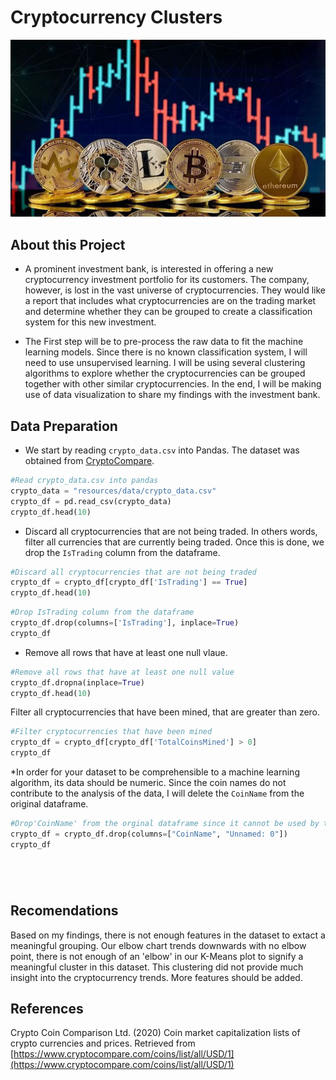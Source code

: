 # Cryptocurrency Clusters

![Hero-image](resources/images/Cryptocurrencies.jpeg)

## About this Project

* A prominent investment bank, is interested in offering a new cryptocurrency investment portfolio for its customers. The company, however, is lost in the vast universe of cryptocurrencies. They would like a report that includes what cryptocurrencies are on the trading market and determine whether they can be grouped to create a classification system for this new investment.

* The First step will be to pre-process the raw data to fit the machine learning models. Since there is no known classification system, I will need to use unsupervised learning. I will be using several clustering algorithms to explore whether the cryptocurrencies can be grouped together with other similar cryptocurrencies. In the end, I will be making use of data visualization to share my findings with the investment bank.

## Data Preparation

* We start by reading `crypto_data.csv` into Pandas. The dataset was obtained from [CryptoCompare](https://min-api.cryptocompare.com/data/all/coinlist).

```python
#Read crypto_data.csv into pandas
crypto_data = "resources/data/crypto_data.csv"
crypto_df = pd.read_csv(crypto_data)
crypto_df.head(10)
```

* Discard all cryptocurrencies that are not being traded. In others words, filter all currencies that are currently being traded. 
Once this is done, we drop the `IsTrading` column from the dataframe.

```python
#Discard all cryptocurrencies that are not being traded
crypto_df = crypto_df[crypto_df['IsTrading'] == True]
crypto_df.head(10)
```

```python
#Drop IsTrading column from the dataframe
crypto_df.drop(columns=['IsTrading'], inplace=True)
crypto_df
```

* Remove all rows that have at least one null vlaue.

```python
#Remove all rows that have at least one null value
crypto_df.dropna(inplace=True)
crypto_df.head(10)
```

Filter all cryptocurrencies that have been mined, that are greater than zero.

```python
#Filter cryptocurrencies that have been mined
crypto_df = crypto_df[crypto_df['TotalCoinsMined'] > 0]
crypto_df
```

*In order for your dataset to be comprehensible to a machine learning algorithm, its data should be numeric. Since the coin names do not contribute to the analysis of the data, I will delete the `CoinName` from the original dataframe.

```python
#Drop'CoinName' from the orginal dataframe since it cannot be used by the clustering Algorithm
crypto_df = crypto_df.drop(columns=["CoinName", "Unnamed: 0"])
crypto_df
```

```python
```

```python
```

```python
```

```python
```
## Recomendations
Based on my findings, there is not enough features in the dataset to extact a meaningful grouping. Our elbow chart trends downwards with no elbow point,  there is not enough of an 'elbow' in our K-Means plot to signify a meaningful cluster in this dataset. This clustering did not provide much insight into the cryptocurrency trends. More features should be added.

## References

Crypto Coin Comparison Ltd. (2020) Coin market capitalization lists of crypto currencies and prices. Retrieved from [https://www.cryptocompare.com/coins/list/all/USD/1](https://www.cryptocompare.com/coins/list/all/USD/1)
